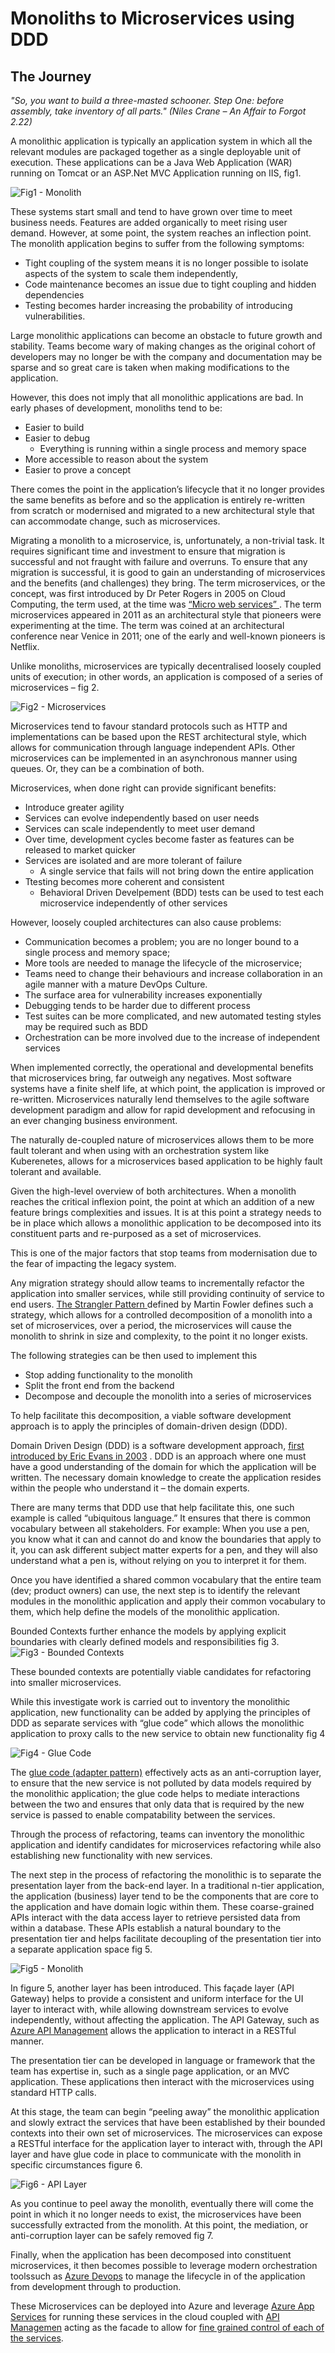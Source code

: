 # Monoliths to Microservices using DDD

## The Journey
  *"So, you want to build a three-masted schooner. Step One: before assembly, take inventory of all parts."  (Niles Crane – An Affair to Forgot 2.22)*

A monolithic application is typically an application system in which all the relevant modules are packaged together as a single deployable unit of execution. These applications can be a Java Web Application (WAR) running on Tomcat or an ASP.Net MVC Application running on IIS, fig1.

![Fig1 - Monolith](fig1.jpg "Fig 1 A Typical Monolith Architecture")

These systems start small and tend to have grown over time to meet business needs. Features are added organically to meet rising user demand. However, at some point, the system reaches an inflection point. The monolith application begins to suffer from the following symptoms:
- Tight coupling of the system means it is no longer possible to isolate aspects of the system to scale them independently, 
- Code maintenance becomes an issue due to tight coupling and hidden dependencies
- Testing becomes harder increasing the probability of introducing vulnerabilities. 

Large monolithic applications can become an obstacle to future growth and stability.  Teams become wary of making changes as the original cohort of developers may no longer be with the company and documentation may be sparse and so great care is taken when making modifications to the application.

However, this does not imply that all monolithic applications are bad. In early phases of development, monoliths tend to be:
- Easier to build
- Easier to debug
    - Everything is running within a single process and memory space
- More accessible to reason about the system 
- Easier to prove a concept 

There comes the point in the application’s lifecycle that it no longer provides the same benefits as before and so the application is entirely re-written from scratch or modernised and migrated to a new architectural style that can accommodate change, such as microservices.

Migrating a monolith to a microservice, is, unfortunately, a non-trivial task. It requires significant time and investment to ensure that migration is successful and not fraught with failure and overruns. To ensure that any migration is successful, it is good to gain an understanding of microservices and the benefits (and challenges) they bring. The term microservices, or the concept, was first introduced by Dr Peter Rogers in 2005 on Cloud Computing, the term used, at the time was  [“Micro web services” ](https://www.mdpi.com/2076-3417/8/8/1368). The term microservices appeared in 2011 as an architectural style that pioneers were experimenting at the time. The term was coined at an architectural conference near Venice in 2011; one of the early and well-known pioneers is Netflix.

Unlike monoliths, microservices are typically decentralised loosely coupled units of execution; in other words, an application is composed of a series of microservices – fig 2. 
 
![Fig2 - Microservices](fig2.jpg "Fig 1 A Typical Microservices Architecture")

Microservices tend to favour standard protocols such as HTTP and implementations can be based upon the REST architectural style, which allows for communication through language independent APIs. Other microservices can be implemented in an asynchronous manner using queues. Or, they can be a combination of both. 

Microservices, when done right can provide significant benefits:
-	Introduce greater agility
-	Services can evolve independently based on user needs
-	Services can scale independently to meet user demand
-	Over time, development cycles become faster as features can be released to market quicker
-	Services are isolated and are more tolerant of failure
    -	A single service that fails will not bring down the entire application
-	Ttesting becomes more coherent and consistent 
    -	Behavioral Driven Develpement (BDD) tests can be used to test each microservice independently of other services

However, loosely coupled architectures can also cause problems:
- Communication becomes a problem; you are no longer bound to a single process and memory space; 
- More tools are needed to manage the lifecycle of the microservice; 
- Teams need to change their behaviours and increase collaboration in an agile manner with a mature DevOps Culture. 
- The surface area for vulnerability increases exponentially 
- Debugging tends to be harder due to different process
- Test suites can be more complicated, and new automated testing styles may be required such as BDD
- Orchestration can be more involved due to the increase of independent services

When implemented correctly, the operational and developmental benefits that microservices bring, far outweigh any negatives. Most software systems have a finite shelf life, at which point, the application is improved or re-written. Microservices naturally lend themselves to the agile software development paradigm and allow for rapid development and refocusing in an ever changing business environment. 

The naturally de-coupled nature of microservices allows them to be more fault tolerant and when using with an orchestration system like Kuberenetes, allows for a microservices based application to be highly fault tolerant and available.

Given the high-level overview of both architectures. When a monolith reaches the critical inflexion point, the point at which an addition of a new feature brings complexities and issues. It is at this point a strategy needs to be in place which allows a monolithic application to be decomposed into its constituent parts and re-purposed as a set of microservices. 

This is one of the major factors that stop teams from modernisation due to the fear of impacting the legacy system.

Any migration strategy should allow teams to incrementally refactor the application into smaller services, while still providing continuity of service to end users. [The Strangler Pattern ](https://martinfowler.com/bliki/StranglerFigApplication.html) defined by Martin Fowler defines such a strategy, which allows for a controlled decomposition of a monolith into a set of microservices, over a period, the microservices will cause the monolith to shrink in size and complexity, to the point it no longer exists.

The following strategies can be then used to implement this
- Stop adding functionality to the monolith
- Split the front end from the backend
- Decompose and decouple the monolith into a series of microservices

To help facilitate this decomposition, a viable software development approach is to apply the principles of domain-driven design (DDD). 

Domain Driven Design (DDD) is a software development approach, [ first introduced by Eric Evans in 2003](http://domainlanguage.com/ddd/) . DDD is an approach  where one must have a good understanding of the domain for which the application will be written. The necessary domain knowledge to create the application resides within the people who understand it – the domain experts. 

There are many terms that DDD use that help facilitate this, one such example is called “ubiquitous language.” It ensures that there is common vocabulary between all stakeholders. For example: When you use a pen, you know what it can and cannot do and know the boundaries that apply to it, you can ask different subject matter experts for a pen, and they will also understand what a pen is, without relying on you to interpret it for them.

Once you have identified a shared common vocabulary that the entire team (dev; product owners) can use, the next step is to identify the relevant modules in the monolithic application and apply their common vocabulary to them, which help define the models of the monolithic application.

Bounded Contexts further enhance the models by applying explicit boundaries with clearly defined models and responsibilities fig 3.
![Fig3 - Bounded Contexts](fig3.jpg "Fig 1 Bounded Context wihtin a Monolith")

These bounded contexts are potentially viable candidates for refactoring into smaller microservices.

While this investigate work is carried out to inventory the monolithic application, new functionality can be added by applying the principles of DDD as separate services with “glue code” which allows the monolithic application to proxy calls to the new service to obtain new functionality fig 4

![Fig4 - Glue Code](fig4.jpg "Fig 1 Glue Code to allow a Monolith to interact with a new Service")

The  [glue code (adapter pattern)](https://en.wikipedia.org/wiki/Glue_code) effectively acts as an anti-corruption layer, to ensure that the new service is not polluted by data models required by the monolithic application; the glue code helps to mediate interactions between the two and ensures that only data that is required by the new service is passed to enable compatability between the services. 

Through the process of refactoring, teams can inventory the monolithic application and identify candidates for microservices refactoring while also establishing new functionality with new services.

The next step in the process of refactoring the monolithic is to separate the presentation layer from the back-end layer. In a traditional n-tier application, the application (business) layer tend to be the components that are core to the application and have domain logic within them. These coarse-grained APIs interact with the data access layer to retrieve persisted data from within a database. These APIs establish a natural boundary to the presentation tier and helps facilitate decoupling of the presentation tier into a separate application space fig 5.

![Fig5 - Monolith](fig1.jpg "Fig 1 A Typical Monolith Architecture")



In figure 5, another layer has been introduced. This façade layer (API Gateway) helps to provide a consistent and uniform interface for the UI layer to interact with, while allowing downstream services to evolve independently, without affecting the application. The API Gateway, such as [Azure API Management](https://azure.microsoft.com/en-gb/services/api-management/) allows the application to interact in a RESTful manner.

The presentation tier can be developed in language or framework that the team has expertise in, such as a single page application, or an MVC application. These applications then interact with the microservices using standard HTTP calls.

At this stage, the team can begin “peeling away” the monolithic application and slowly extract the services that have been established by their bounded contexts into their own set of microservices. The microservices can expose a RESTful interface for the application layer to interact with, through the API layer and have glue code in place to communicate with the monolith in specific circumstances figure 6.



![Fig6 - API Layer](fig6.jpg "Fig 6 API Layer to peel away microservices")

As you continue to peel away the monolith, eventually there will come the point in which it no longer needs to exist, the microservices have been successfully extracted from the monolith. At this point, the mediation, or anti-corruption layer can be safely removed fig 7. 

Finally, when the application has been decomposed into constituent microservices, it then becomes possible to leverage modern orchestration toolssuch as [Azure Devops](https://azure.microsoft.com/en-gb/services/devops/) to manage the lifecycle in of the application from development through to production. 

These Microservices can be deployed into Azure and leverage [Azure App Services](https://azure.microsoft.com/en-gb/services/app-service/) for running these services in the cloud coupled with [API Managemen](https://azure.microsoft.com/en-gb/services/api-management/) acting as the facade to allow for [fine grained control of each of the services](https://azure.microsoft.com/en-us/blog/benefits-of-using-azure-api-management-with-microservices/ ).

